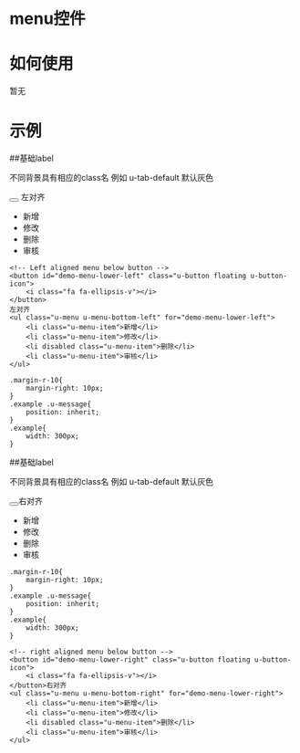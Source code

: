 # menu控件

# 如何使用

暂无

# 示例


##基础label

不同背景具有相应的class名
例如 u-tab-default 默认灰色
<div class="example-content"><!-- Left aligned menu below button -->
<button id="demo-menu-lower-left" class="u-button floating u-button-icon">
    <i class="fa fa-ellipsis-v"></i>
</button>
左对齐
<ul class="u-menu u-menu-bottom-left" for="demo-menu-lower-left">
    <li class="u-menu-item">新增</li>
    <li class="u-menu-item">修改</li>
    <li disabled class="u-menu-item">删除</li>
    <li class="u-menu-item">审核</li>
</ul>
</div>
<div class="example-content"><style>.margin-r-10{
    margin-right: 10px; 
}
.example .u-message{
    position: inherit;
}
.example{
	width: 300px;
}
</style></div>
<div class="examples-code"><pre><code>&lt;!-- Left aligned menu below button -->
&lt;button id="demo-menu-lower-left" class="u-button floating u-button-icon">
    &lt;i class="fa fa-ellipsis-v">&lt;/i>
&lt;/button>
左对齐
&lt;ul class="u-menu u-menu-bottom-left" for="demo-menu-lower-left">
    &lt;li class="u-menu-item">新增&lt;/li>
    &lt;li class="u-menu-item">修改&lt;/li>
    &lt;li disabled class="u-menu-item">删除&lt;/li>
    &lt;li class="u-menu-item">审核&lt;/li>
&lt;/ul></code></pre>
</div>
<div class="examples-code"><pre><code>.margin-r-10{
    margin-right: 10px; 
}
.example .u-message{
    position: inherit;
}
.example{
	width: 300px;
}</code></pre>
</div>

##基础label

不同背景具有相应的class名
例如 u-tab-default 默认灰色
<div class="example-content"><style>.margin-r-10{
    margin-right: 10px; 
}
.example .u-message{
    position: inherit;
}
.example{
	width: 300px;
}
</style></div>
<div class="example-content"><!-- right aligned menu below button -->
<button id="demo-menu-lower-right" class="u-button floating u-button-icon">
    <i class="fa fa-ellipsis-v"></i>
</button>右对齐
<ul class="u-menu u-menu-bottom-right" for="demo-menu-lower-right">
    <li class="u-menu-item">新增</li>
    <li class="u-menu-item">修改</li>
    <li disabled class="u-menu-item">删除</li>
    <li class="u-menu-item">审核</li>
</ul>
</div>
<div class="examples-code"><pre><code>.margin-r-10{
    margin-right: 10px; 
}
.example .u-message{
    position: inherit;
}
.example{
	width: 300px;
}</code></pre>
</div>
<div class="examples-code"><pre><code>&lt;!-- right aligned menu below button -->
&lt;button id="demo-menu-lower-right" class="u-button floating u-button-icon">
    &lt;i class="fa fa-ellipsis-v">&lt;/i>
&lt;/button>右对齐
&lt;ul class="u-menu u-menu-bottom-right" for="demo-menu-lower-right">
    &lt;li class="u-menu-item">新增&lt;/li>
    &lt;li class="u-menu-item">修改&lt;/li>
    &lt;li disabled class="u-menu-item">删除&lt;/li>
    &lt;li class="u-menu-item">审核&lt;/li>
&lt;/ul></code></pre>
</div>


<!--### 示例1

示例1说明

### 示例2

示例2说-->



